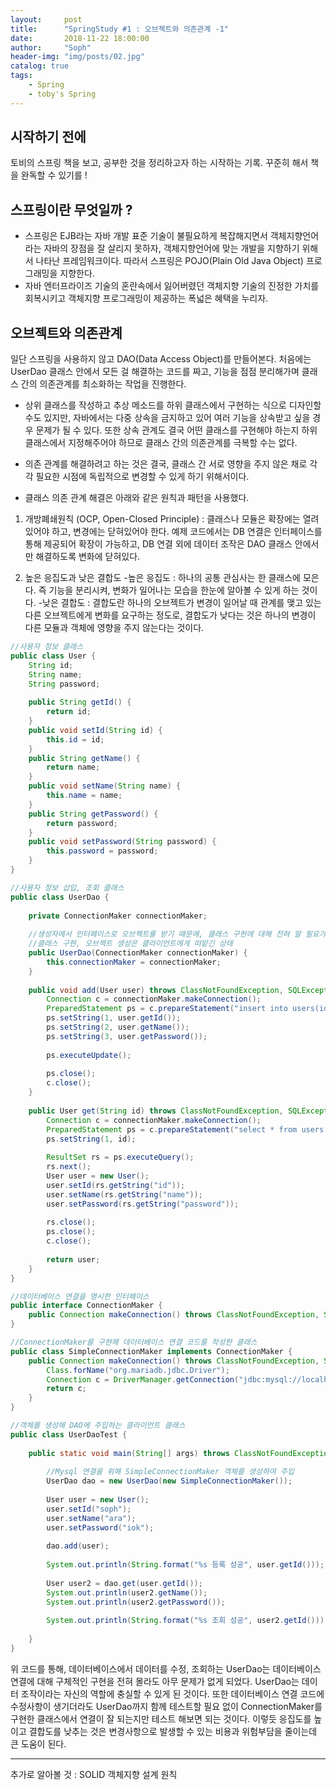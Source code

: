 ```yaml
---
layout:     post
title:      "SpringStudy #1 : 오브젝트와 의존관계 -1"
date:       2018-11-22 18:00:00
author:     "Soph"
header-img: "img/posts/02.jpg"
catalog: true
tags:
    - Spring
    - toby's Spring
---
```


## 시작하기 전에
  토비의 스프링 책을 보고, 공부한 것을 정리하고자 하는 시작하는 기록. 꾸준히 해서 책을 완독할 수 있기를 ! 
  
## 스프링이란 무엇일까 ?
- 스프링은 EJB라는 자바 개발 표준 기술이 불필요하게 복잡해지면서 객체지향언어라는 자바의 장점을 잘 살리지 못하자, 객체지향언어에 맞는 개발을 지향하기 위해서 나타난 프레임워크이다. 따라서 스프링은 POJO(Plain Old Java Object) 프로그래밍을 지향한다.
- 자바 엔터프라이즈 기술의 혼란속에서 잃어버렸던 객체지향 기술의 진정한 가치를 회복시키고 객체지향 프로그래밍이 제공하는 폭넓은 혜택을 누리자.

## 오브젝트와 의존관계
일단 스프링을 사용하지 않고 DAO(Data Access Object)를 만들어본다. 처음에는 UserDao 클래스 안에서 모든 걸 해결하는 코드를 짜고, 기능을 점점 분리해가며 클래스 간의 의존관계를 최소화하는 작업을 진행한다.

- 상위 클래스를 작성하고 추상 메소드를 하위 클래스에서 구현하는 식으로 디자인할 수도 있지만, 자바에서는 다중 상속을 금지하고 있어 여러 기능을 상속받고 싶을 경우 문제가 될 수 있다. 또한 상속 관계도 결국 어떤 클래스를 구현해야 하는지 하위 클래스에서 지정해주어야 하므로 클래스 간의 의존관계를 극복할 수는 없다.

- 의존 관계를 해결하려고 하는 것은 결국, 클래스 간 서로 영향을 주지 않은 채로 각각 필요한 시점에 독립적으로 변경할 수 있게 하기 위해서이다.

- 클래스 의존 관계 해결은 아래와 같은 원칙과 패턴을 사용했다.
1. 개방폐쇄원칙 (OCP, Open-Closed Principle)
: 클래스나 모듈은 확장에는 열려있어야 하고, 변경에는 닫혀있어야 한다. 예제 코드에서는 DB 연결은 인터페이스를 통해 제공되어 확장이 가능하고, DB 연결 외에 데이터 조작은 DAO 클래스 안에서만 해결하도록 변화에 닫혀있다. 

2. 높은 응집도과 낮은 결합도
-높은 응집도  : 하나의 공통 관심사는 한 클래스에 모은다. 즉 기능을 분리시켜, 변화가 일어나는 모습을 한눈에 알아볼 수 있게 하는 것이다.
-낮은 결합도 : 결합도란 하나의 오브젝트가 변경이 일어날 때 관계를 맺고 있는 다른 오브젝트에게 변화를 요구하는 정도로, 결합도가 낮다는 것은 하나의 변경이 다른 모듈과 객체에 영향을 주지 않는다는 것이다. 

```java
//사용자 정보 클래스
public class User {
	String id;
	String name;
	String password;
	
	public String getId() {
		return id;
	}
	public void setId(String id) {
		this.id = id;
	}
	public String getName() {
		return name;
	}
	public void setName(String name) {
		this.name = name;
	}
	public String getPassword() {
		return password;
	}
	public void setPassword(String password) {
		this.password = password;
	}
}
```

```java
//사용자 정보 삽입, 조회 클래스
public class UserDao {
	
	private ConnectionMaker connectionMaker;
	
    //생성자에서 인터페이스로 오브젝트를 받기 때문에, 클래스 구현에 대해 전혀 알 필요가 없다.
    //클래스 구현, 오브젝트 생성은 클라이언트에게 떠맡긴 상태
	public UserDao(ConnectionMaker connectionMaker) {
		this.connectionMaker = connectionMaker;
	}
	
	public void add(User user) throws ClassNotFoundException, SQLException {
		Connection c = connectionMaker.makeConnection();
		PreparedStatement ps = c.prepareStatement("insert into users(id, name, password) values(?,?,?)");
		ps.setString(1, user.getId());
		ps.setString(2, user.getName());
		ps.setString(3, user.getPassword());
		
		ps.executeUpdate();
		
		ps.close();
		c.close();
	}
	
	public User get(String id) throws ClassNotFoundException, SQLException {
		Connection c = connectionMaker.makeConnection();
		PreparedStatement ps = c.prepareStatement("select * from users where id = ?");
		ps.setString(1, id);
		
		ResultSet rs = ps.executeQuery();
		rs.next();
		User user = new User();
		user.setId(rs.getString("id"));
		user.setName(rs.getString("name"));
		user.setPassword(rs.getString("password"));
		
		rs.close();
		ps.close();
		c.close();
		
		return user;
	}
}
```

```java
//데이터베이스 연결을 명시한 인터페이스
public interface ConnectionMaker {
	public Connection makeConnection() throws ClassNotFoundException, SQLException;
}
```

```java
//ConnectionMaker를 구현해 데이터베이스 연결 코드를 작성한 클래스
public class SimpleConnectionMaker implements ConnectionMaker {
	public Connection makeConnection() throws ClassNotFoundException, SQLException {
		Class.forName("org.mariadb.jdbc.Driver");
		Connection c = DriverManager.getConnection("jdbc:mysql://localhost/springbook", "spring", "book");
		return c;
	}
}

```

```java
//객체를 생성해 DAO에 주입하는 클라이언트 클래스
public class UserDaoTest {
	
	public static void main(String[] args) throws ClassNotFoundException, SQLException {
		
        //Mysql 연결을 위해 SimpleConnectionMaker 객체를 생성하여 주입 
		UserDao dao = new UserDao(new SimpleConnectionMaker());
		
		User user = new User();
		user.setId("soph");
		user.setName("ara");
		user.setPassword("iok");
		
		dao.add(user);
		
		System.out.println(String.format("%s 등록 성공", user.getId()));
		
		User user2 = dao.get(user.getId());
		System.out.println(user2.getName());
		System.out.println(user2.getPassword());
		
		System.out.println(String.format("%s 조회 성공", user2.getId()));
		
	}
}
```

  위 코드를 통해, 데이터베이스에서 데이터를 수정, 조회하는 UserDao는 데이터베이스 연결에 대해 구체적인 구현을 전혀 몰라도 아무 문제가 없게 되었다. UserDao는 데이터 조작이라는 자신의 역할에 충실할 수 있게 된 것이다. 또한 데이터베이스 연결 코드에 수정사항이 생기더라도 UserDao까지 함께 테스트할 필요 없이 ConnectionMaker를 구현한 클래스에서 연결이 잘 되는지만 테스트 해보면 되는 것이다. 이렇듯 응집도를 높이고 결합도를 낮추는 것은 변경사항으로 발생할 수 있는 비용과 위험부담을 줄이는데 큰 도움이 된다.
  
  
- - -

추가로 알아볼 것 : SOLID 객체지향 설계 원칙
  